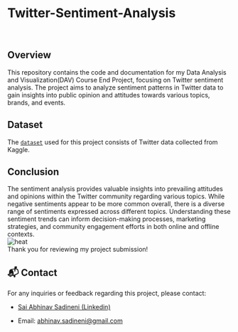# Twitter-Sentiment-Analysis
<br>

## Overview

This repository contains the code and documentation for my Data Analysis and Visualization(DAV) Course End Project, focusing on Twitter sentiment analysis. The project aims to analyze sentiment patterns in Twitter data to gain insights into public opinion and attitudes towards various topics, brands, and events.

## Dataset

The <a href = "https://github.com/saiabhinav001/Twitter-Sentiment-Analysis/blob/main/twitter_training.csv">`dataset`</a> used for this project consists of Twitter data collected from Kaggle.


## Conclusion

The sentiment analysis provides valuable insights into prevailing attitudes and opinions within the Twitter community regarding various topics. While negative sentiments appear to be more common overall, there is a diverse range of sentiments expressed across different topics. Understanding these sentiment trends can inform decision-making processes, marketing strategies, and community engagement efforts in both online and offline contexts.
<br>
![heat](https://github.com/user-attachments/assets/ad3ad64d-3e7a-42c9-8f15-262b110c0c1c)
<br>
Thank you for reviewing my project submission!

## 📬 Contact

For any inquiries or feedback regarding this project, please contact:

- <a href="https://www.linkedin.com/in/sai-abhinav-sadineni-1b72661a7/">Sai Abhinav Sadineni (Linkedin)</a>

- Email: <a href="abhinav.sadineni@gmail.com">abhinav.sadineni@gmail.com</a>
